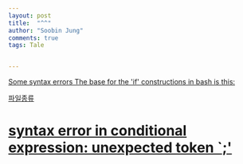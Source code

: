 ```yaml
---
layout: post
title:  "^^"
author: "Soobin Jung"
comments: true
tags: Tale


---
```




[Some syntax errors The base for the 'if' constructions in bash is this:](https://askubuntu.com/questions/665323/shell-script-if-syntax-error)

[파일종류](https://jhnyang.tistory.com/111)

# [syntax error in conditional expression: unexpected token `;'](https://stackoverflow.com/questions/29915382/syntax-error-in-conditional-expression-unexpected-token)


